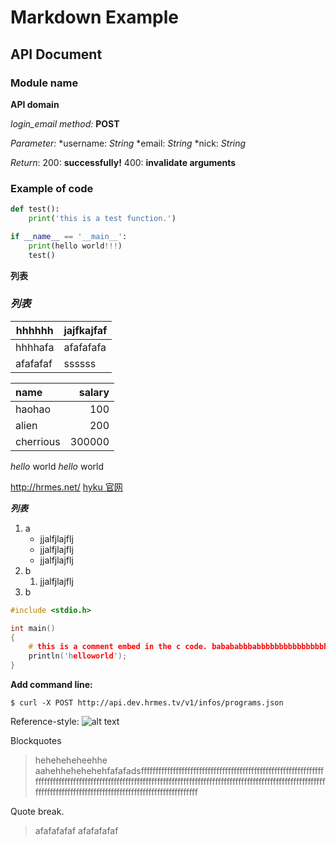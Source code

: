 Markdown Example
===

API Document
---

### Module name

**API domain**

*login_email*
*method:* **POST**

*Parameter:*
*username: *String*
*email: *String*
*nick: *String*

*Return*:
    200: **successfully!**
    400: **invalidate arguments**

### Example of code
```python
def test():
    print('this is a test function.')

if __name__ == '__main__':
    print(hello world!!!)
    test()
```

**列表**

### *列表*
|hhhhhh|jajfkajfaf|
|--------|--------|
|hhhhafa|afafafafa|
|afafafaf|ssssss|


|name|salary|
|:----|-----:|
|haohao|100|
|alien|200|
|cherrious|300000|

_hello_ world
*hello* world

http://hrmes.net/
[hyku 官网](http://hrmes.net/)


**_列表_**

1. a
    * jjalfjlajflj
    * jjalfjlajflj
    * jjalfjlajflj
2. b
    1. jjalfjlajflj
3. b


```C
#include <stdio.h>

int main()
{
    # this is a comment embed in the c code. babababbbabbbbbbbbbbbbbbbbbbbbbbbbbbbbbbbbbbbbbbbbbbbbbbbbbbbbb
    println('helloworld');
}
```


**Add command line:**
```
$ curl -X POST http://api.dev.hrmes.tv/v1/infos/programs.json
```

Reference-style:
    ![alt text][logo]

[logo]: http://static.cn.hyku.tv/content/shares/logo.png


Blockquotes
> heheheheheehhe
> aahehhehehehehfafafadsfffffffffffffffffffffffffffffffffffffffffffffffffffffffffffffffffffffffffffffffffffffffffffffffffffffffffffffffffffffffffffffffffffffffffffffffffffffffffffffffffffffffffffffffffffffffffffffffffffffffffffffffffffffffffff

Quote break.

> afafafafaf
> afafafafaf
